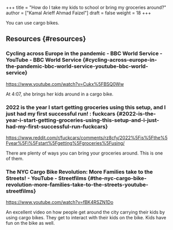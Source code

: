 +++
title = "How do I take my kids to school or bring my groceries around?"
author = ["Kamal Arieff Ahmad Faizel"]
draft = false
weight = 18
+++

You can use cargo bikes.


## Resources {#resources}


### Cycling across Europe in the pandemic - BBC World Service - YouTube - BBC World Service {#cycling-across-europe-in-the-pandemic-bbc-world-service-youtube-bbc-world-service}

<https://www.youtube.com/watch?v=Cukx%5FBSQ0Ww>

At 4:07, she brings her kids around in a cargo bike.


### 2022 is the year I start getting groceries using this setup, and I just had my first successful run! : fuckcars {#2022-is-the-year-i-start-getting-groceries-using-this-setup-and-i-just-had-my-first-successful-run-fuckcars}

<https://www.reddit.com/r/fuckcars/comments/rz8cfy/2022%5Fis%5Fthe%5Fyear%5Fi%5Fstart%5Fgetting%5Fgroceries%5Fusing/>

There are plenty of ways you can bring your groceries around. This is one of them.


### The NYC Cargo Bike Revolution: More Families take to the Streets! - YouTube - Streetfilms {#the-nyc-cargo-bike-revolution-more-families-take-to-the-streets-youtube-streetfilms}

<https://www.youtube.com/watch?v=fBK4RSZN1Do>

An excellent video on how people get around the city carrying their kids by using cargo bikes. They get to interact with their kids on the bike. Kids have fun on the bike as well.
